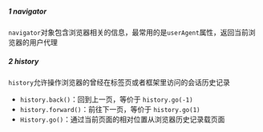 ##### 1 navigator

`navigator`对象包含浏览器相关的信息，最常用的是`userAgent`属性，返回当前浏览器的用户代理

##### 2 history

`history`允许操作浏览器的曾经在标签页或者框架里访问的会话历史记录

- `history.back()`：回到上一页，等价于 `history.go(-1)`
- `history.forward()`：前往下一页，等价于 `history.go(1)`
- `History.go()`：通过当前页面的相对位置从浏览器历史记录载页面

